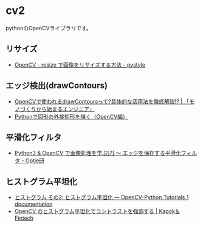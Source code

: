 # cv2

pythonのOpenCVライブラリです。

## リサイズ

- [OpenCV - resize で画像をリサイズする方法 - pystyle](https://pystyle.info/opencv-resize/)

## エッジ検出(drawContours)

- [OpenCVで使われるdrawContoursって?具体的な活用法を徹底解説!? | 「モノづくりから始まるエンジニア」](https://kuroro.blog/python/xaw33ckABzGLiHDFWC3m/)
- [Pythonで図形の外接矩形を描く（OpenCV編）](https://water2litter.net/rum/post/python_cv2_outerrectangle/)

## 平滑化フィルタ

- [Python3 & OpenCV で画像処理を学ぶ[7] 〜 エッジを保存する平滑化フィルタ - Optie研](https://optie.hatenablog.com/entry/2018/04/07/232822#24-%E6%9C%80%E5%A4%A7%E5%80%A4%E6%9C%80%E5%B0%8F%E5%80%A4%E3%83%95%E3%82%A3%E3%83%AB%E3%82%BF)

## ヒストグラム平坦化

- [ヒストグラム その2: ヒストグラム平坦化 — OpenCV-Python Tutorials 1 documentation](http://labs.eecs.tottori-u.ac.jp/sd/Member/oyamada/OpenCV/html/py_tutorials/py_imgproc/py_histograms/py_histogram_equalization/py_histogram_equalization.html)
- [OpenCV のヒストグラム平坦化でコントラストを強調する | Kapok＆Fintech](https://kp-ft.com/717)